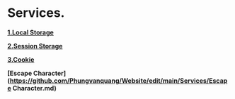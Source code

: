 # Services.

**[1.Local Storage]()**


**[2.Session Storage ]()**

**[3.Cookie]()**

**[Escape Character](https://github.com/Phungvanquang/Website/edit/main/Services/Escape Character.md)**

**[]()**

**[]()**

**[]()**

**[]()**

**[]()**

**[]()**

**[]()**
**[]()**
**[]()**
**[]()**
**[]()**
**[]()**
**[]()**
**[]()**
**[]()**
**[]()**
**[]()**
**[]()**
**[]()**


